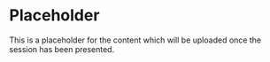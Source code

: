 # Placeholder

This is a placeholder for the content which will be uploaded once the session has been presented.
